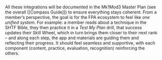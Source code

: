 All these integrations will be documented in the Mk1Mod3 Master Plan (see the overall [[Compass Guide]]) to ensure everything stays coherent. From a member’s perspective, the goal is for the FPA ecosystem to feel like _one unified system_. For example: a member reads about a technique in the SHTF Bible, they then practice it in a _Test My Plan_ drill, that success updates their Skill Wheel, which in turn brings them closer to their next rank – and along each step, the app and materials are guiding them and reflecting their progress. It should feel seamless and supportive, with each component (content, practice, evaluation, recognition) reinforcing the others.
